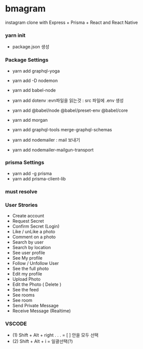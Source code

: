 # bmagram

instagram clone with Express + Prisma + React and React Native

### yarn init

- package.json 생성

### Package Settings

- yarn add graphql-yoga
- yarn add -D nodemon
- yarn add babel-node
- yarn add dotenv :evn파일을 읽는것
  : src 파일에 .env 생성
- yarn add @babel/node @babel/preset-env @babel/core
- yarn add morgan
- yarn add graphql-tools merge-graphql-schemas

- yarn add nodemailer
  : mail 보내기
- yarn add nodemailer-mailgun-transport

### prisma Settings

- yarn add -g prisma
- yarn add prisma-client-lib

### must resolve

### User Strories

- Create account
- Request Secret
- Confirm Secret (Login)
- Like / unLike a photo
- Comment on a photo
- Search by user
- Search by location
- See user profile
- See My profile
- Follow / Unfollow User
- See the full photo
- Edit my profile
- Upload Photo
- Edit the Photo ( Delete )
- See the feed
- See rooms
- See room
- Send Private Message
- Receive Message (Realtime)

### VSCODE

- (1) Shift + Alt + right . . . = [ ] 안을 모두 선택
- (2) Shift + Alt + i = 일괄선택(?)
